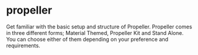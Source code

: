 # propeller
Get familiar with the basic setup and structure of Propeller. Propeller comes in three different forms; Material Themed, Propeller Kit and Stand Alone. You can choose either of them depending on your preference and requirements.
